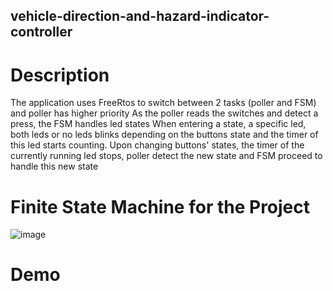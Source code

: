 ## vehicle-direction-and-hazard-indicator-controller
# Description

The application uses FreeRtos to switch between 2 tasks (poller and FSM) and poller has higher priority
As the poller reads the switches and detect a press, the FSM handles led states 
When entering a state, a specific led, both leds or no leds blinks depending on the buttons state and the timer of this led starts counting.
Upon changing buttons' states, the timer of the currently running led stops, poller detect the  new state and FSM proceed to handle this new state 

# Finite State Machine for the Project
![image](https://user-images.githubusercontent.com/42315079/224442827-0a204fe4-bfb9-4e15-89b5-9b4205fefe9f.png)

# Demo

